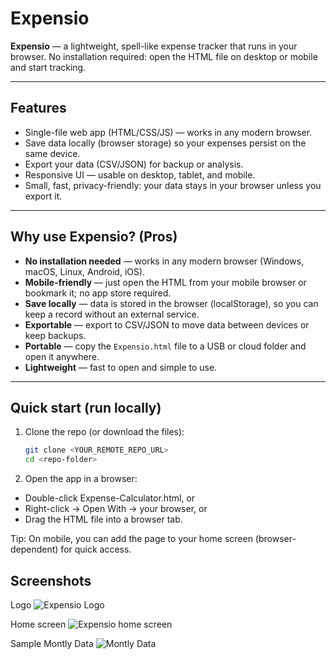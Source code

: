 # Expensio

**Expensio** — a lightweight, spell-like expense tracker that runs in your browser. No installation required: open the HTML file on desktop or mobile and start tracking.

---

## Features
- Single-file web app (HTML/CSS/JS) — works in any modern browser.
- Save data locally (browser storage) so your expenses persist on the same device.
- Export your data (CSV/JSON) for backup or analysis.
- Responsive UI — usable on desktop, tablet, and mobile.
- Small, fast, privacy-friendly: your data stays in your browser unless you export it.

---

## Why use Expensio? (Pros)
- **No installation needed** — works in any modern browser (Windows, macOS, Linux, Android, iOS).
- **Mobile-friendly** — just open the HTML from your mobile browser or bookmark it; no app store required.
- **Save locally** — data is stored in the browser (localStorage), so you can keep a record without an external service.
- **Exportable** — export to CSV/JSON to move data between devices or keep backups.
- **Portable** — copy the `Expensio.html` file to a USB or cloud folder and open it anywhere.
- **Lightweight** — fast to open and simple to use.

---

## Quick start (run locally)
1. Clone the repo (or download the files):
   ```bash
   git clone <YOUR_REMOTE_REPO_URL>
   cd <repo-folder>
2. Open the app in a browser:
- Double-click Expense-Calculator.html, or
- Right-click → Open With → your browser, or
- Drag the HTML file into a browser tab.

Tip: On mobile, you can add the page to your home screen (browser-dependent) for quick access.

## Screenshots

Logo 
![Expensio Logo](screenshots/logo.png)

Home screen 
![Expensio home screen](screenshots/Scrreenshot-1.png)

Sample Montly Data 
![Montly Data](screenshots/Scrreenshot-2.png)

